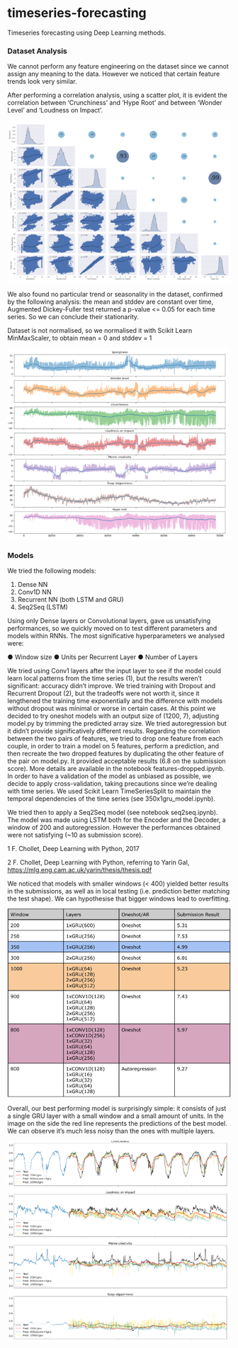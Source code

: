 # timeseries-forecasting
Timeseries forecasting using Deep Learning methods.

### Dataset Analysis
We cannot perform any feature engineering on the dataset since we cannot assign any meaning to the data.
However we noticed that certain feature trends look very similar.

After performing a correlation analysis, using a scatter plot, it is evident the correlation between ‘Crunchiness’ and ‘Hype Root’ and between ‘Wonder Level’ and
‘Loudness on Impact’.

![Screenshot1](./img/screenshot1.png "Screenshot1")

We also found no particular trend or seasonality in the dataset, confirmed by the following
analysis: the mean and stddev are constant over time, Augmented Dickey-Fuller test returned
a p-value <= 0.05 for each time series.
So we can conclude their stationarity.

Dataset is not normalised, so we normalised it with Scikit Learn MinMaxScaler, to obtain mean
= 0 and stddev = 1

![Screenshot2](./img/screenshot2.png "Screenshot2")

### Models
We tried the following models:
1. Dense NN
2. Conv1D NN
3. Recurrent NN (both LSTM and GRU)
4. Seq2Seq (LSTM)

Using only Dense layers or Convolutional layers, gave us unsatisfying performances, so we
quickly moved on to test different parameters and models within RNNs.
The most significative hyperparameters we analysed were:

● Window size
● Units per Recurrent Layer
● Number of Layers

We tried using Conv1 layers after the input layer to see if the model could learn local patterns
from the time series (1), but the results weren’t significant: accuracy didn’t improve.
We tried training with Dropout and Recurrent Dropout (2), but the tradeoffs were not worth it,
since it lengthened the training time exponentially and the difference with models without
dropout was minimal or worse in certain cases.
At this point we decided to try oneshot models with an output size of (1200, 7), adjusting
model.py by trimming the predicted array size.
We tried autoregression but it didn’t provide significatively different results.
Regarding the correlation between the two pairs of features, we tried to drop one feature from
each couple, in order to train a model on 5 features, perform a prediction, and then recreate
the two dropped features by duplicating the other feature of the pair on model.py. It provided
acceptable results (6.8 on the submission score). More details are available in the notebook
features-dropped.ipynb.
In order to have a validation of the model as unbiased as possible, we decide to apply
cross-validation, taking precautions since we’re dealing with time series. We used Scikit Learn
TimeSeriesSplit to maintain the temporal dependencies of the time series (see
350x1gru_model.ipynb).

We tried then to apply a Seq2Seq model (see notebook seq2seq.ipynb).
The model was made using LSTM both for the Encoder and the Decoder, a window of 200 and
autoregression.
However the performances obtained were not satisfying (~10 as submission score).


1 F. Chollet, Deep Learning with Python, 2017

2 F. Chollet, Deep Learning with Python, referring to Yarin Gal,
https://mlg.eng.cam.ac.uk/yarin/thesis/thesis.pdf

We noticed that models with smaller windows (< 400) yielded better results in the
submissions, as well as in local testing (i.e. prediction better matching the test shape). We can
hypothesise that bigger windows lead to overfitting.

![Screenshot3](./img/screenshot3.png "Screenshot3")


Overall, our best performing model is surprisingly simple: it consists of just a single GRU layer with a small window and a small
amount of units. In the image on the side the red line represents the predictions of the best model. We can observe it’s much less noisy than the
ones with multiple layers.

![Screenshot4](./img/screenshot4.png "Screenshot4")
